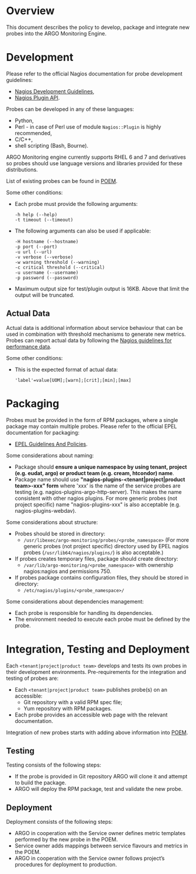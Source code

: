 # Overview
This document describes the policy to develop, package and integrate new probes into the ARGO Monitoring Engine.

# Development
Please refer to the official Nagios documentation for probe development guidelines:

* [Nagios Development Guidelines](https://nagios-plugins.org/doc/guidelines.html),
* [Nagios Plugin API](https://assets.nagios.com/downloads/nagioscore/docs/nagioscore/4/en/pluginapi.html).

Probes can be developed in any of these languages:

* Python,
* Perl - in case of Perl use of module `Nagios::Plugin` is highly recommended,
* C/C++,
* shell scripting (Bash, Bourne).

ARGO Monitoring engine currently supports RHEL 6 and 7 and derivatives so probes should use language versions and libraries provided for these distributions.

List of existing probes can be found in [POEM](https://poem.argo.grnet.gr/ui/public_probes/).

Some other conditions:

* Each probe must provide the following arguments:

    ```
    -h help (--help)
    -t timeout (--timeout)
    ```
* The following arguments can also be used if applicable:

    ```
    -H hostname (--hostname)
    -p port (--port)
    -u url (--url)
    -v verbose (--verbose)
    -w warning threshold (--warning)
    -c critical threshold (--critical)
    -u username (--username)
    -p password (--password)
    ```
* Maximum output size for test/plugin output is 16KB. Above that limit the output will be truncated.

## Actual Data
Actual data is additional information about service behaviour that can be used in combination with threshold mechanisms to generate new metrics. Probes can report actual data by following the [Nagios guidelines for performance data](https://nagios-plugins.org/doc/guidelines.html#AEN200).

Some other conditions:
* This is the expected format of actual data:

    ```buildoutcfg
    'label'=value[UOM];[warn];[crit];[min];[max]
    ```
# Packaging
Probes must be provided in the form of RPM packages, where a single package may contain multiple probes. Please refer to the official EPEL documentation for packaging:

* [EPEL Guidelines And Policies](http://fedoraproject.org/wiki/EPEL/GuidelinesAndPolicies).

Some considerations about naming:

* Package should **ensure a unique namespace by using tenant, project (e.g. eudat, argo) or product team (e.g. cream, htcondor) name**.
* Package name should use **"nagios-plugins-<tenant|project|product team>-xxx" form** where 'xxx' is the name of the service probes are testing (e.g. nagios-plugins-argo-http-server). This makes the name consistent with other nagios plugins. For more generic probes (not project specific) name "nagios-plugins-xxx" is also acceptable (e.g. nagios-plugins-webdav).

Some considerations about structure:

* Probes should be stored in directory:
    * `/usr/libexec/argo-monitoring/probes/<probe_namespace>` (For more generic probes (not project specific) directory used by EPEL nagios probes (`/usr/lib64/nagios/plugins/`) is also acceptable.)
* If probes creates temporary files, package should create directory:
    * `/var/lib/argo-monitoring/<probe_namespace>` with ownership nagios:nagios and permissions 750.
* If probes package contains configuration files, they should be stored in directory:
    * `/etc/nagios/plugins/<probe_namespace>/`
    
Some considerations about dependencies management:

* Each probe is responsible for handling its dependencies.
* The environment needed to execute each probe must be defined by the probe.

# Integration, Testing and Deployment
Each `<tenant|project|product team>` develops and tests its own probes in their development environments. Pre-requirements for the integration and testing of probes are:

* Each `<tenant|project|product team>` publishes probe(s) on an accessible:
    * Git repository with a valid RPM spec file;
    * Yum repository with RPM packages.
* Each probe provides an accessible web page with the relevant documentation.

Integration of new probes starts with adding above information into [POEM](http://argoeu.github.io/poem/v1/).

## Testing
Testing consists of the following steps:

* If the probe is provided in Git repository ARGO will clone it and attempt to build the package. 
* ARGO will deploy the RPM package, test and validate the new probe.

## Deployment
Deployment consists of the following steps:

* ARGO in cooperation with the Service owner defines metric templates performed by the new probe in the POEM.
* Service owner adds mappings between service flavours and metrics in the POEM.
* ARGO in cooperation with the Service owner follows project’s procedures for deployment to production.


